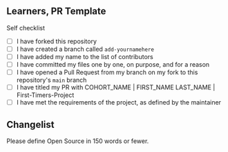 <!--

You must title your PR like this:

COHORT_NAME | FIRST_NAME LAST_NAME | REPO_NAME

For example,

NW4 | Carol Owen | HTML-CSS-Coursework-Week1

Complete the task list below this message.
If your PR is rejected, check the task list.

-->

## Learners, PR Template

Self checklist

- [ ] I have forked this repository
- [ ] I have created a branch called `add-yournamehere`
- [ ] I have added my name to the list of contributors
- [ ] I have committed my files one by one, on purpose, and for a reason
- [ ] I have opened a Pull Request from my branch on my fork to this repository's `main` branch
- [ ] I have titled my PR with COHORT_NAME | FIRST_NAME LAST_NAME | First-Timers-Project
- [ ] I have met the requirements of the project, as defined by the maintainer

## Changelist

Please define Open Source in 150 words or fewer.
